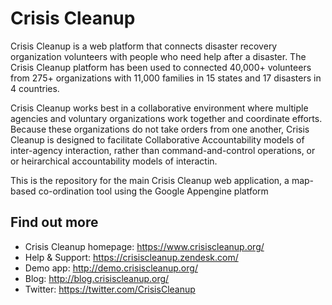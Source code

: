 Crisis Cleanup
==============

Crisis Cleanup is a web platform that connects disaster recovery organization volunteers with people who need help after a disaster. The Crisis Cleanup platform has been used to connected 40,000+ volunteers from 275+ organizations with 11,000 families in 15 states and 17 disasters in 4 countries.

Crisis Cleanup works best in a collaborative environment where multiple agencies and voluntary organizations work together and coordinate efforts. Because these organizations do not take orders from one another, Crisis Cleanup is designed to facilitate Collaborative Accountability models of inter-agency interaction, rather than command-and-control operations, or or heirarchical accountability models of interactin. 

This is the repository for the main Crisis Cleanup web application, a map-based co-ordination tool using the Google Appengine platform

Find out more
-------------

 - Crisis Cleanup homepage: https://www.crisiscleanup.org/
 - Help & Support: https://crisiscleanup.zendesk.com/
 - Demo app: http://demo.crisiscleanup.org/
 - Blog: http://blog.crisiscleanup.org/
 - Twitter: https://twitter.com/CrisisCleanup
